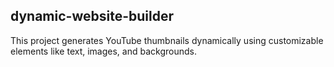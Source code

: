 ## dynamic-website-builder
This project generates YouTube thumbnails dynamically using customizable elements like text, images, and backgrounds.
